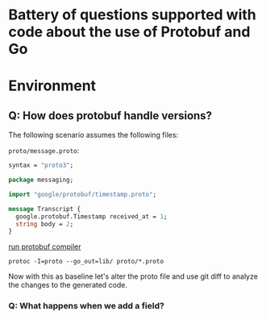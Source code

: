 # Battery of questions supported with code about the use of Protobuf and Go

# Environment



## Q: How does protobuf handle versions?

The following scenario assumes the following files:

`proto/message.proto`:

```protobuf
syntax = "proto3";

package messaging;

import "google/protobuf/timestamp.proto";

message Transcript {
  google.protobuf.Timestamp received_at = 1;
  string body = 2;
}
```

[run protobuf compiler](https://developers.google.com/protocol-buffers/docs/gotutorial#compiling-your-protocol-buffers)

```console
protoc -I=proto --go_out=lib/ proto/*.proto
```

Now with this as baseline let's alter the proto file and use git diff to analyze the changes to the generated code.

### Q: What happens when we add a field?
